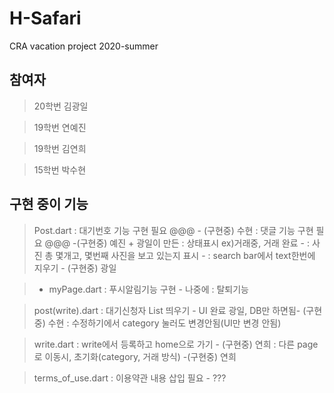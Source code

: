# H-Safari
CRA vacation project 2020-summer

## 참여자

> 20학번 김광일

> 19학번 연예진

> 19학번 김연희

> 15학번 박수현

## 구현 중이 기능

> Post.dart
>: 대기번호 기능 구현 필요 @@@ - (구현중) 수현
>: 댓글 기능 구현 필요  @@@ -(구현중) 예진 + 광일이 만든
>: 상태표시 ex)거래중, 거래 완료 -
>: 사진 총 몇개고, 몇번째 사진을 보고 있는지 표시 -
>: search bar에서 text한번에 지우기 - (구현중) 광일

>- myPage.dart
>: 푸시알림기능 구현 - 나중에
>: 탈퇴기능

> post(write).dart
>: 대기신청자 List 띄우기 - UI 완료 광일, DB만 하면됨- (구현중) 수현
>: 수정하기에서 category 눌러도 변경안됨(UI만 변경 안됨)

> write.dart
>: write에서 등록하고 home으로 가기 - (구현중) 연희
>: 다른 page로 이동시, 초기화(category, 거래 방식) -(구현중) 연희

> terms_of_use.dart 
>: 이용약관 내용 삽입 필요 - ???
